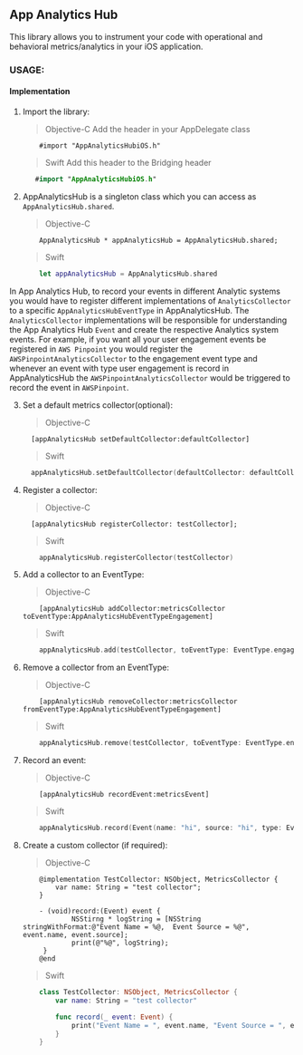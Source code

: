 ## App Analytics Hub

This library allows you to instrument your code with operational and behavioral metrics/analytics in your 
iOS application.

### USAGE:

#### Implementation

1. Import the library:
    > Objective-C
    Add the header in your AppDelegate class
    ```objc
        #import "AppAnalyticsHubiOS.h"
    ```
    > Swift
    Add this header to the Bridging header
    ```swift
       #import "AppAnalyticsHubiOS.h"
    ````

2. AppAnalyticsHub is a singleton class which you can access as `AppAnalyticsHub.shared`.
    > Objective-C
    ```objc
        AppAnalyticsHub * appAnalyticsHub = AppAnalyticsHub.shared;
    ```
    > Swift
    ```swift
        let appAnalyticsHub = AppAnalyticsHub.shared
    ```

In App Analytics Hub, to record your events in different Analytic systems you would have to register 
different implementations of `AnalyticsCollector` to a specific `AppAnalyticsHubEventType` in AppAnalyticsHub. The 
`AnalyticsCollector` implementations will be responsible for understanding the App Analytics Hub 
`Event` and create the respective Analytics system events. For example, if you want all your user 
engagement events be registered in `AWS Pinpoint` you would register the `AWSPinpointAnalyticsCollector` 
to the engagement event type and whenever an event with type user engagement is record in AppAnalyticsHub 
the `AWSPinpointAnalyticsCollector` would be triggered to record the event in `AWSPinpoint`.

3. Set a default metrics collector(optional):
    > Objective-C
      ```objc
        [appAnalyticsHub setDefaultCollector:defaultCollector]
    ```
    > Swift
      ```swift
        appAnalyticsHub.setDefaultCollector(defaultCollector: defaultCollector)
    ```

4. Register a collector:
    > Objective-C
      ```objc
        [appAnalyticsHub registerCollector: testCollector];
    ```
    > Swift
    ```swift
        appAnalyticsHub.registerCollector(testCollector)
    ```

5. Add a collector to an EventType:
    > Objective-C
    ```objc
        [appAnalyticsHub addCollector:metricsCollector toEventType:AppAnalyticsHubEventTypeEngagement]
    ```
    > Swift
    ```swift
        appAnalyticsHub.add(testCollector, toEventType: EventType.engagement)
    ```
6. Remove a collector from an EventType:
    > Objective-C
    ```objc
        [appAnalyticsHub removeCollector:metricsCollector fromEventType:AppAnalyticsHubEventTypeEngagement]
    ```
    > Swift
    ```swift
        appAnalyticsHub.remove(testCollector, toEventType: EventType.engagement)
    ```

7. Record an event:
    > Objective-C
    ```objc
        [appAnalyticsHub recordEvent:metricsEvent]
    ```
    > Swift
    ```swift
        appAnalyticsHub.record(Event(name: "hi", source: "hi", type: EventType.engagement))
    ```
8. Create a custom collector (if required):
    > Objective-C
    ```objc
        @implementation TestCollector: NSObject, MetricsCollector {
            var name: String = "test collector";
        }
    
        - (void)record:(Event) event {
                NSStirng * logString = [NSString stringWithFormat:@"Event Name = %@,  Event Source = %@", event.name, event.source];
                print(@"%@", logString);
         }
        @end
    ```
    > Swift
    ```swift
        class TestCollector: NSObject, MetricsCollector {
            var name: String = "test collector"
    
            func record(_ event: Event) {
                print("Event Name = ", event.name, "Event Source = ", event.source)
            }
        }
    ```
